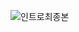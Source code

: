 
<!--
<img src="https://github.com/user-attachments/assets/0cd78741-8651-48e6-ab02-376db6daa02f" alt="Simulator Screen Recording - iPhone 15 Pro Max - 2024-07-12 at 20 07 43" style="width: 200px;">

<img src="https://github.com/user-attachments/assets/c8c6815a-b3e9-4a22-b77b-b9eef06dd61b" alt="Simulator Screen Recording - iPhone 15 Pro Max - 2024-07-12 at 20 07 43" style="width: 200px;"> |
:--------------:|
**1. 앱만들기 기초** |
-->


![인트로최종본](https://github.com/user-attachments/assets/f9829fa1-4447-4aa4-ba96-3cd03a77f42e)

